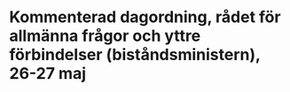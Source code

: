 # Kommenterad dagordning, rådet för allmänna frågor och yttre förbindelser (biståndsministern), 26-27 maj


